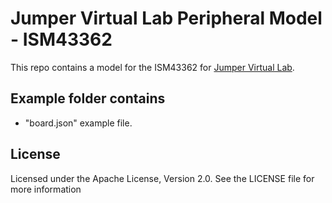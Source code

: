# Jumper Virtual Lab Peripheral Model - ISM43362
This repo contains a model for the ISM43362 for [Jumper Virtual Lab](https://vlab.jumper.io).

## Example folder contains
- "board.json" example file.

## License
Licensed under the Apache License, Version 2.0. See the LICENSE file for more information
